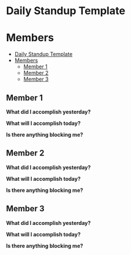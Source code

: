 # Daily Standup Template

# Members
- [Daily Standup Template](#daily-standup-template)
- [Members](#members)
  - [Member 1](#member-1)
  - [Member 2](#member-2)
  - [Member 3](#member-3)

## Member 1
**What did I accomplish yesterday?**

**What will I accomplish today?**

**Is there anything blocking me?**


## Member 2
**What did I accomplish yesterday?**

**What will I accomplish today?**

**Is there anything blocking me?**


## Member 3
**What did I accomplish yesterday?**

**What will I accomplish today?**

**Is there anything blocking me?**
